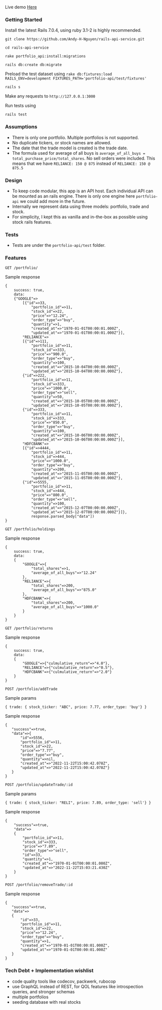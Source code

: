 Live demo [Here](https://rails-api-service.herokuapp.com/)

### Getting Started

Install the latest Rails 7.0.4, using ruby 3.1-2 is highly recommended.

`git clone https://github.com/Andy-H-Nguyen/rails-api-service.git`

`cd rails-api-service`

`rake portfolio_api:install:migrations`

`rails db:create db:migrate`

Preload the test dataset using `rake db:fixtures:load RAILS_ENV=development FIXTURES_PATH='portfolio-api/test/fixtures'`

`rails s`

Make any requests to `http://127.0.0.1:3000`

Run tests using 

`rails test`

### Assumptions
- There is only one portfolio. Multiple portfolios is not supported.
- No duplicate tickers, or stock names are allowed.
- The date that the trade model is created is the trade date.
- The formula used for average of all buys is `average_of_all_buys = total_purchase_price/total_shares`. No sell orders were included. This means that we have `RELIANCE: 150 @ 875` instead of `RELIANCE: 150 @ 875.5`

### Design
- To keep code modular, this app is an API host. Each individual API can be mounted as an rails engine. There is only one engine here `portfolio-api` we could add more in the future.
- Internally we represent data using three models: portfolio, trade and stock.
- For simplicity, I kept this as vanilla and in-the-box as possible using stock rails features.

### Tests
- Tests are under the `portfolio-api/test` folder.

### Features

`GET /portfolio/`
 
 Sample response

```
{
    success: true,
    data:
    {"GOOGLE"=>
        [{"id"=>33,
            "portfolio_id"=>11,
            "stock_id"=>22,
            "price"=>"12.24",
            "order_type"=>"buy",
            "quantity"=>1,
            "created_at"=>"1970-01-01T00:00:01.000Z",
            "updated_at"=>"1970-01-01T00:00:01.000Z"}],
        "RELIANCE"=>
        [{"id"=>111,
            "portfolio_id"=>11,
            "stock_id"=>333,
            "price"=>"900.0",
            "order_type"=>"buy",
            "quantity"=>100,
            "created_at"=>"2015-10-04T00:00:00.000Z",
            "updated_at"=>"2015-10-04T00:00:00.000Z"},
        {"id"=>222,
            "portfolio_id"=>11,
            "stock_id"=>333,
            "price"=>"1000.0",
            "order_type"=>"sell",
            "quantity"=>50,
            "created_at"=>"2015-10-05T00:00:00.000Z",
            "updated_at"=>"2015-10-05T00:00:00.000Z"},
        {"id"=>333,
            "portfolio_id"=>11,
            "stock_id"=>333,
            "price"=>"850.0",
            "order_type"=>"buy",
            "quantity"=>100,
            "created_at"=>"2015-10-06T00:00:00.000Z",
            "updated_at"=>"2015-10-06T00:00:00.000Z"}],
        "HDFCBANK"=>
        [{"id"=>4444,
            "portfolio_id"=>11,
            "stock_id"=>444,
            "price"=>"1000.0",
            "order_type"=>"buy",
            "quantity"=>200,
            "created_at"=>"2015-11-05T00:00:00.000Z",
            "updated_at"=>"2015-11-05T00:00:00.000Z"},
        {"id"=>5555,
            "portfolio_id"=>11,
            "stock_id"=>444,
            "price"=>"800.0",
            "order_type"=>"sell",
            "quantity"=>100,
            "created_at"=>"2015-12-07T00:00:00.000Z",
            "updated_at"=>"2015-12-07T00:00:00.000Z"}]}, 
            response.parsed_body["data"])
}
```
 
`GET /portfolio/holdings`

Sample response

```
{
    success: true,
    data:
    {
        "GOOGLE"=>{
            "total_shares"=>1, 
            "average_of_all_buys"=>"12.24"
        }, 
        "RELIANCE"=>{
            "total_shares"=>200, 
            "average_of_all_buys"=>"875.0"
        }, 
        "HDFCBANK"=>{
            "total_shares"=>200, 
            "average_of_all_buys"=>"1000.0"
        }
    }
}
```

`GET /portfolio/returns`

Sample response

```
{
    success: true,
    data:
    {
        "GOOGLE"=>{"culmulative_return"=>"4.0"}, 
        "RELIANCE"=>{"culmulative_return"=>"0.5"}, 
        "HDFCBANK"=>{"culmulative_return"=>"2.0"}
    }
}
```

`POST /portfolio/addTrade`

Sample params

```
{ trade: { stock_ticker: "ABC", price: 7.77, order_type: 'buy'} }
```

Sample response

 ```
{
    "success"=>true,
    "data"=>{
        "id"=>5556,
        "portfolio_id"=>11,
        "stock_id"=>22,
        "price"=>"7.77",
        "order_type"=>"buy",
        "quantity"=>nil,
        "created_at"=>"2022-11-22T15:00:42.078Z",
        "updated_at"=>"2022-11-22T15:00:42.078Z"}
    }
}
 ```

`POST /portfolio/updateTrade/:id`

Sample params

```
{ trade: { stock_ticker: "RELI", price: 7.89, order_type: 'sell'} }
```

Sample response

```
{
    "success"=>true,
    "data"=>
    {
        "portfolio_id"=>11,
        "stock_id"=>333,
        "price"=>"7.89",
        "order_type"=>"sell",
        "id"=>33,
        "quantity"=>1,
        "created_at"=>"1970-01-01T00:00:01.000Z",
        "updated_at"=>"2022-11-22T15:03:21.430Z"
    }
}
 ```

`POST /portfolio/removeTrade/:id`

Sample response

 ```
 {
    "success"=>true,
    "data"=>
    {
        "id"=>33,
        "portfolio_id"=>11,
        "stock_id"=>22,
        "price"=>"12.24",
        "order_type"=>"buy",
        "quantity"=>1,
        "created_at"=>"1970-01-01T00:00:01.000Z",
        "updated_at"=>"1970-01-01T00:00:01.000Z"
    }
}
 ```

### Tech Debt + Implementation wishlist
- code quality tools like codecov, packwerk, rubocop
- use GraphQL instead of REST, for QOL features like introspection queries, and stronger schemas
- multiple portfolios
- seeding database with real stocks

